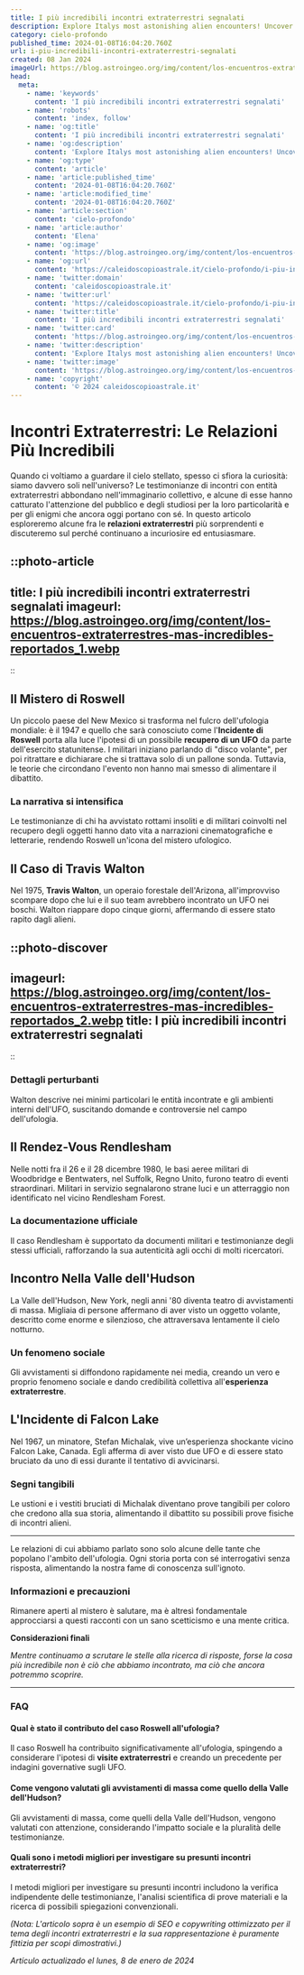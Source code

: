 ```yaml
---
title: I più incredibili incontri extraterrestri segnalati
description: Explore Italys most astonishing alien encounters! Uncover eyewitness reports of UFO sightings and close encounters of the unknown. Dont miss out!
category: cielo-profondo
published_time: 2024-01-08T16:04:20.760Z
url: i-piu-incredibili-incontri-extraterrestri-segnalati
created: 08 Jan 2024
imageUrl: https://blog.astroingeo.org/img/content/los-encuentros-extraterrestres-mas-incredibles-reportados_1.webp
head:
  meta:
    - name: 'keywords'
      content: 'I più incredibili incontri extraterrestri segnalati'
    - name: 'robots'
      content: 'index, follow'
    - name: 'og:title'
      content: 'I più incredibili incontri extraterrestri segnalati'
    - name: 'og:description'
      content: 'Explore Italys most astonishing alien encounters! Uncover eyewitness reports of UFO sightings and close encounters of the unknown. Dont miss out!'
    - name: 'og:type'
      content: 'article'
    - name: 'article:published_time'
      content: '2024-01-08T16:04:20.760Z'
    - name: 'article:modified_time'
      content: '2024-01-08T16:04:20.760Z'
    - name: 'article:section'
      content: 'cielo-profondo'
    - name: 'article:author'
      content: 'Elena'
    - name: 'og:image'
      content: 'https://blog.astroingeo.org/img/content/los-encuentros-extraterrestres-mas-incredibles-reportados_1.webp'
    - name: 'og:url'
      content: 'https://caleidoscopioastrale.it/cielo-profondo/i-piu-incredibili-incontri-extraterrestri-segnalati'
    - name: 'twitter:domain'
      content: 'caleidoscopioastrale.it'
    - name: 'twitter:url'
      content: 'https://caleidoscopioastrale.it/cielo-profondo/i-piu-incredibili-incontri-extraterrestri-segnalati'
    - name: 'twitter:title'
      content: 'I più incredibili incontri extraterrestri segnalati'
    - name: 'twitter:card'
      content: 'https://blog.astroingeo.org/img/content/los-encuentros-extraterrestres-mas-incredibles-reportados_1.webp'
    - name: 'twitter:description'
      content: 'Explore Italys most astonishing alien encounters! Uncover eyewitness reports of UFO sightings and close encounters of the unknown. Dont miss out!'
    - name: 'twitter:image'
      content: 'https://blog.astroingeo.org/img/content/los-encuentros-extraterrestres-mas-incredibles-reportados_1.webp'
    - name: 'copyright'
      content: '© 2024 caleidoscopioastrale.it'
---
```

# Incontri Extraterrestri: Le Relazioni Più Incredibili

Quando ci voltiamo a guardare il cielo stellato, spesso ci sfiora la curiosità: siamo davvero soli nell'universo? Le testimonianze di incontri con entità extraterrestri abbondano nell'immaginario collettivo, e alcune di esse hanno catturato l'attenzione del pubblico e degli studiosi per la loro particolarità e per gli enigmi che ancora oggi portano con sé. In questo articolo esploreremo alcune fra le **relazioni extraterrestri** più sorprendenti e discuteremo sul perché continuano a incuriosire ed entusiasmare.

::photo-article
---
title: I più incredibili incontri extraterrestri segnalati
imageurl: https://blog.astroingeo.org/img/content/los-encuentros-extraterrestres-mas-incredibles-reportados_1.webp
---
::

## Il Mistero di Roswell

Un piccolo paese del New Mexico si trasforma nel fulcro dell'ufologia mondiale: è il 1947 e quello che sarà conosciuto come l'**Incidente di Roswell** porta alla luce l'ipotesi di un possibile **recupero di un UFO** da parte dell'esercito statunitense. I militari iniziano parlando di "disco volante", per poi ritrattare e dichiarare che si trattava solo di un pallone sonda. Tuttavia, le teorie che circondano l'evento non hanno mai smesso di alimentare il dibattito.

### La narrativa si intensifica

Le testimonianze di chi ha avvistato rottami insoliti e di militari coinvolti nel recupero degli oggetti hanno dato vita a narrazioni cinematografiche e letterarie, rendendo Roswell un'icona del mistero ufologico.

## Il Caso di Travis Walton

Nel 1975, **Travis Walton**, un operaio forestale dell'Arizona, all'improvviso scompare dopo che lui e il suo team avrebbero incontrato un UFO nei boschi. Walton riappare dopo cinque giorni, affermando di essere stato rapito dagli alieni.

::photo-discover
---
imageurl: https://blog.astroingeo.org/img/content/los-encuentros-extraterrestres-mas-incredibles-reportados_2.webp
title: I più incredibili incontri extraterrestri segnalati
---
::

### Dettagli perturbanti

Walton descrive nei minimi particolari le entità incontrate e gli ambienti interni dell'UFO, suscitando domande e controversie nel campo dell'ufologia.

## Il Rendez-Vous Rendlesham

Nelle notti fra il 26 e il 28 dicembre 1980, le basi aeree militari di Woodbridge e Bentwaters, nel Suffolk, Regno Unito, furono teatro di eventi straordinari. Militari in servizio segnalarono strane luci e un atterraggio non identificato nel vicino Rendlesham Forest.

### La documentazione ufficiale

Il caso Rendlesham è supportato da documenti militari e testimonianze degli stessi ufficiali, rafforzando la sua autenticità agli occhi di molti ricercatori.

## Incontro Nella Valle dell'Hudson

La Valle dell'Hudson, New York, negli anni '80 diventa teatro di avvistamenti di massa. Migliaia di persone affermano di aver visto un oggetto volante, descritto come enorme e silenzioso, che attraversava lentamente il cielo notturno.

### Un fenomeno sociale

Gli avvistamenti si diffondono rapidamente nei media, creando un vero e proprio fenomeno sociale e dando credibilità collettiva all'**esperienza extraterrestre**.

## L'Incidente di Falcon Lake

Nel 1967, un minatore, Stefan Michalak, vive un’esperienza shockante vicino Falcon Lake, Canada. Egli afferma di aver visto due UFO e di essere stato bruciato da uno di essi durante il tentativo di avvicinarsi.

### Segni tangibili

Le ustioni e i vestiti bruciati di Michalak diventano prove tangibili per coloro che credono alla sua storia, alimentando il dibattito su possibili prove fisiche di incontri alieni.

---

Le relazioni di cui abbiamo parlato sono solo alcune delle tante che popolano l'ambito dell'ufologia. Ogni storia porta con sé interrogativi senza risposta, alimentando la nostra fame di conoscenza sull'ignoto.

### Informazioni e precauzioni

Rimanere aperti al mistero è salutare, ma è altresì fondamentale approcciarsi a questi racconti con un sano scetticismo e una mente critica.

**Considerazioni finali**

_Mentre continuamo a scrutare le stelle alla ricerca di risposte, forse la cosa più incredibile non è ciò che abbiamo incontrato, ma ciò che ancora potremmo scoprire._

---

### FAQ

#### Qual è stato il contributo del caso Roswell all'ufologia?

Il caso Roswell ha contribuito significativamente all'ufologia, spingendo a considerare l'ipotesi di **visite extraterrestri** e creando un precedente per indagini governative sugli UFO.

#### Come vengono valutati gli avvistamenti di massa come quello della Valle dell'Hudson?

Gli avvistamenti di massa, come quelli della Valle dell'Hudson, vengono valutati con attenzione, considerando l'impatto sociale e la pluralità delle testimonianze.

#### Quali sono i metodi migliori per investigare su presunti incontri extraterrestri?

I metodi migliori per investigare su presunti incontri includono la verifica indipendente delle testimonianze, l'analisi scientifica di prove materiali e la ricerca di possibili spiegazioni convenzionali.

*(Nota: L'articolo sopra è un esempio di SEO e copywriting ottimizzato per il tema degli incontri extraterrestri e la sua rappresentazione è puramente fittizia per scopi dimostrativi.)*

_Artículo actualizado el lunes, 8 de enero de 2024_